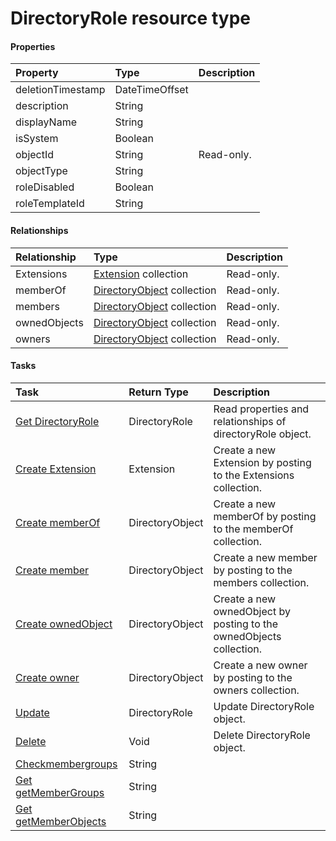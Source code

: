 # DirectoryRole resource type



#### Properties
| Property	   | Type	|Description|
|:---------------|:--------|:----------|
|deletionTimestamp|DateTimeOffset||
|description|String||
|displayName|String||
|isSystem|Boolean||
|objectId|String| Read-only.|
|objectType|String||
|roleDisabled|Boolean||
|roleTemplateId|String||

#### Relationships
| Relationship | Type	|Description|
|:---------------|:--------|:----------|
|Extensions|[Extension](extension.md) collection| Read-only.|
|memberOf|[DirectoryObject](directoryobject.md) collection| Read-only.|
|members|[DirectoryObject](directoryobject.md) collection| Read-only.|
|ownedObjects|[DirectoryObject](directoryobject.md) collection| Read-only.|
|owners|[DirectoryObject](directoryobject.md) collection| Read-only.|

#### Tasks

| Task		   | Return Type	|Description|
|:---------------|:--------|:----------|
|[Get DirectoryRole](../api/directoryrole_get.md) | DirectoryRole |Read properties and relationships of directoryRole object.|
|[Create Extension]((../api/directoryrole_post_extensions.md)) |Extension| Create a new Extension by posting to the Extensions collection.|
|[Create memberOf]((../api/directoryrole_post_memberof.md)) |DirectoryObject| Create a new memberOf by posting to the memberOf collection.|
|[Create member]((../api/directoryrole_post_members.md)) |DirectoryObject| Create a new member by posting to the members collection.|
|[Create ownedObject]((../api/directoryrole_post_ownedobjects.md)) |DirectoryObject| Create a new ownedObject by posting to the ownedObjects collection.|
|[Create owner]((../api/directoryrole_post_owners.md)) |DirectoryObject| Create a new owner by posting to the owners collection.|
|[Update](../api/directoryrole_update.md) | DirectoryRole	|Update DirectoryRole object. |
|[Delete](../api/directoryrole_delete.md) | Void	|Delete DirectoryRole object. |
|[Checkmembergroups](../api/directoryrole_checkmembergroups.md)|String||
|[Get getMemberGroups](../api/directoryrole_getmembergroups.md)|String||
|[Get getMemberObjects](../api/directoryrole_getmemberobjects.md)|String||
